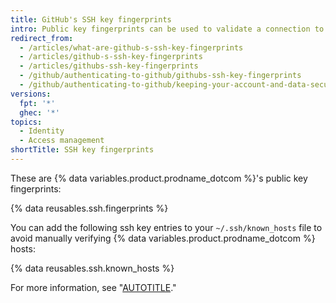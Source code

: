 ```yaml
---
title: GitHub's SSH key fingerprints
intro: Public key fingerprints can be used to validate a connection to a remote server.
redirect_from:
  - /articles/what-are-github-s-ssh-key-fingerprints
  - /articles/github-s-ssh-key-fingerprints
  - /articles/githubs-ssh-key-fingerprints
  - /github/authenticating-to-github/githubs-ssh-key-fingerprints
  - /github/authenticating-to-github/keeping-your-account-and-data-secure/githubs-ssh-key-fingerprints
versions:
  fpt: '*'
  ghec: '*'
topics:
  - Identity
  - Access management
shortTitle: SSH key fingerprints
---
```

These are {% data variables.product.prodname_dotcom %}'s public key fingerprints:

{% data reusables.ssh.fingerprints %}

You can add the following ssh key entries to your `~/.ssh/known_hosts` file to avoid manually verifying {% data variables.product.prodname_dotcom %} hosts:

{% data reusables.ssh.known_hosts %}

For more information, see "[AUTOTITLE](/rest/meta#get-github-meta-information)."
